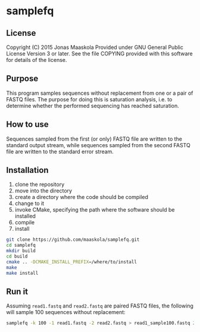 samplefq
========

License
-------
Copyright (C) 2015 Jonas Maaskola
Provided under GNU General Public License Version 3 or later.
See the file COPYING provided with this software for details of the license.

Purpose
-------
This program samples sequences without replacement from one or a pair of FASTQ
files. The purpose for doing this is saturation analysis, i.e. to determine
whether the performed sequencing has reached saturation.

How to use
----------
Sequences sampled from the first (or only) FASTQ file are written to the
standard output stream, while sequences sampled from the second FASTQ file are
written to the standard error stream.

Installation
------------
1. clone the repository
2. move into the directory
3. create a directory where the code should be compiled
4. change to it
5. invoke CMake, specifying the path where the software should be installed
6. compile
7. install

```sh
git clone https://github.com/maaskola/samplefq.git
cd samplefq
mkdir build
cd build
cmake .. -DCMAKE_INSTALL_PREFIX=/where/to/install
make
make install
```

Run it
------
Assuming ```read1.fastq``` and ```read2.fastq``` are paired FASTQ files, the
following will sample 100 sequences without replacement:

```sh
samplefq -k 100 -1 read1.fastq -2 read2.fastq > read1_sample100.fastq 2> read2_sample100.fastq
```
